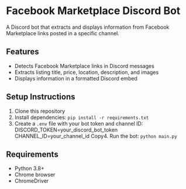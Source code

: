 # Facebook Marketplace Discord Bot

A Discord bot that extracts and displays information from Facebook Marketplace links posted in a specific channel.

## Features
- Detects Facebook Marketplace links in Discord messages
- Extracts listing title, price, location, description, and images
- Displays information in a formatted Discord embed

## Setup Instructions

1. Clone this repository
2. Install dependencies: `pip install -r requirements.txt`
3. Create a `.env` file with your bot token and channel ID:
DISCORD_TOKEN=your_discord_bot_token
CHANNEL_ID=your_channel_id
Copy4. Run the bot: `python main.py`

## Requirements
- Python 3.8+
- Chrome browser
- ChromeDriver
